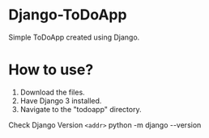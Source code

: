 # Django-ToDoApp
Simple ToDoApp created using Django.

# How to use?

1. Download the files. 
2. Have Django 3 installed.
3. Navigate to the "todoapp" directory. 

Check Django Version
`<addr>` python -m django --version



